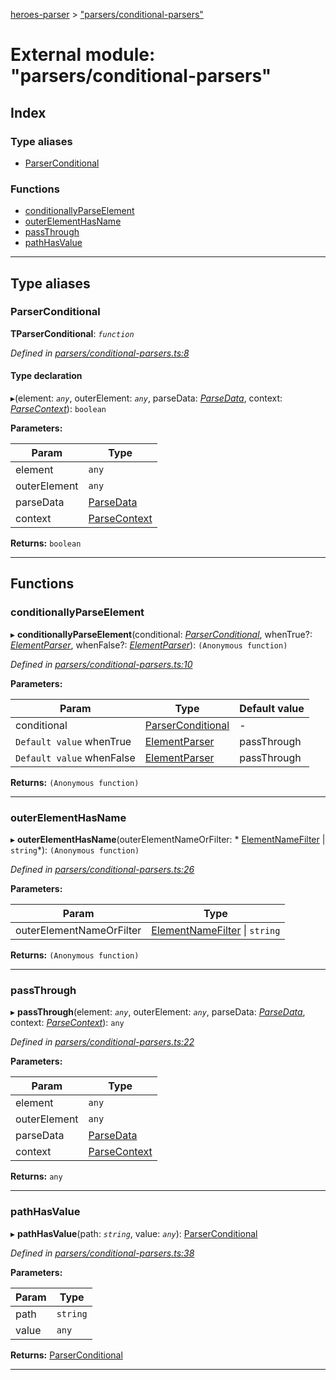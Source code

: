 [heroes-parser](../README.md) > ["parsers/conditional-parsers"](../modules/_parsers_conditional_parsers_.md)

# External module: "parsers/conditional-parsers"

## Index

### Type aliases

* [ParserConditional](_parsers_conditional_parsers_.md#parserconditional)

### Functions

* [conditionallyParseElement](_parsers_conditional_parsers_.md#conditionallyparseelement)
* [outerElementHasName](_parsers_conditional_parsers_.md#outerelementhasname)
* [passThrough](_parsers_conditional_parsers_.md#passthrough)
* [pathHasValue](_parsers_conditional_parsers_.md#pathhasvalue)

---

## Type aliases

<a id="parserconditional"></a>

###  ParserConditional

**ΤParserConditional**: *`function`*

*Defined in [parsers/conditional-parsers.ts:8](https://github.com/joeistas/heroes-parser/blob/ad5aa01/src/parsers/conditional-parsers.ts#L8)*

#### Type declaration
▸(element: *`any`*, outerElement: *`any`*, parseData: *[ParseData](../interfaces/_parse_data_.parsedata.md)*, context: *[ParseContext](../interfaces/_parsers_index_.parsecontext.md)*): `boolean`

**Parameters:**

| Param | Type |
| ------ | ------ |
| element | `any` |
| outerElement | `any` |
| parseData | [ParseData](../interfaces/_parse_data_.parsedata.md) |
| context | [ParseContext](../interfaces/_parsers_index_.parsecontext.md) |

**Returns:** `boolean`

___

## Functions

<a id="conditionallyparseelement"></a>

###  conditionallyParseElement

▸ **conditionallyParseElement**(conditional: *[ParserConditional](_parsers_conditional_parsers_.md#parserconditional)*, whenTrue?: *[ElementParser](_parsers_index_.md#elementparser)*, whenFalse?: *[ElementParser](_parsers_index_.md#elementparser)*): `(Anonymous function)`

*Defined in [parsers/conditional-parsers.ts:10](https://github.com/joeistas/heroes-parser/blob/ad5aa01/src/parsers/conditional-parsers.ts#L10)*

**Parameters:**

| Param | Type | Default value |
| ------ | ------ | ------ |
| conditional | [ParserConditional](_parsers_conditional_parsers_.md#parserconditional) | - |
| `Default value` whenTrue | [ElementParser](_parsers_index_.md#elementparser) |  passThrough |
| `Default value` whenFalse | [ElementParser](_parsers_index_.md#elementparser) |  passThrough |

**Returns:** `(Anonymous function)`

___
<a id="outerelementhasname"></a>

###  outerElementHasName

▸ **outerElementHasName**(outerElementNameOrFilter: * [ElementNameFilter](_parsers_element_name_filters_.md#elementnamefilter) &#124; `string`*): `(Anonymous function)`

*Defined in [parsers/conditional-parsers.ts:26](https://github.com/joeistas/heroes-parser/blob/ad5aa01/src/parsers/conditional-parsers.ts#L26)*

**Parameters:**

| Param | Type |
| ------ | ------ |
| outerElementNameOrFilter |  [ElementNameFilter](_parsers_element_name_filters_.md#elementnamefilter) &#124; `string`|

**Returns:** `(Anonymous function)`

___
<a id="passthrough"></a>

###  passThrough

▸ **passThrough**(element: *`any`*, outerElement: *`any`*, parseData: *[ParseData](../interfaces/_parse_data_.parsedata.md)*, context: *[ParseContext](../interfaces/_parsers_index_.parsecontext.md)*): `any`

*Defined in [parsers/conditional-parsers.ts:22](https://github.com/joeistas/heroes-parser/blob/ad5aa01/src/parsers/conditional-parsers.ts#L22)*

**Parameters:**

| Param | Type |
| ------ | ------ |
| element | `any` |
| outerElement | `any` |
| parseData | [ParseData](../interfaces/_parse_data_.parsedata.md) |
| context | [ParseContext](../interfaces/_parsers_index_.parsecontext.md) |

**Returns:** `any`

___
<a id="pathhasvalue"></a>

###  pathHasValue

▸ **pathHasValue**(path: *`string`*, value: *`any`*): [ParserConditional](_parsers_conditional_parsers_.md#parserconditional)

*Defined in [parsers/conditional-parsers.ts:38](https://github.com/joeistas/heroes-parser/blob/ad5aa01/src/parsers/conditional-parsers.ts#L38)*

**Parameters:**

| Param | Type |
| ------ | ------ |
| path | `string` |
| value | `any` |

**Returns:** [ParserConditional](_parsers_conditional_parsers_.md#parserconditional)

___

